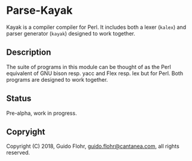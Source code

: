 # Parse-Kayak

Kayak is a compiler compiler for Perl.  It includes both a lexer (`kalex`) and
parser generator (`kayak`) designed to work together.

## Description

The suite of programs in this module can be thought of as the Perl equivalent
of GNU bison resp. yacc and Flex resp. lex but for Perl.  Both programs are
designed to work together.

## Status

Pre-alpha, work in progress.

## Copryight

Copyright (C) 2018, Guido Flohr, <guido.flohr@cantanea.com>,
all rights reserved.
